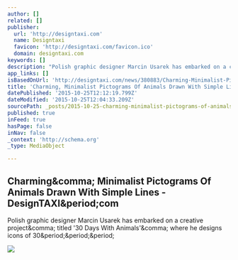 ```yaml
---
author: []
related: []
publisher:
  url: 'http://designtaxi.com'
  name: Designtaxi
  favicon: 'http://designtaxi.com/favicon.ico'
  domain: designtaxi.com
keywords: []
description: "Polish graphic designer Marcin Usarek has embarked on a creative project, titled '30 Days With Animals', where he designs icons of 30..."
app_links: []
isBasedOnUrl: 'http://designtaxi.com/news/380883/Charming-Minimalist-Pictograms-Of-Animals-Drawn-With-Simple-Lines/'
title: 'Charming, Minimalist Pictograms Of Animals Drawn With Simple Lines - DesignTAXI.com'
datePublished: '2015-10-25T12:12:19.799Z'
dateModified: '2015-10-25T12:04:33.209Z'
sourcePath: _posts/2015-10-25-charming-minimalist-pictograms-of-animals-drawn-with-simple.md
published: true
inFeed: true
hasPage: false
inNav: false
_context: 'http://schema.org'
_type: MediaObject

---
```

<article style=""><h1>Charming&amp;comma; Minimalist Pictograms Of Animals Drawn With Simple Lines - DesignTAXI&amp;period;com</h1><p>Polish graphic designer Marcin Usarek has embarked on a creative project&amp;comma; titled '30 Days With Animals'&amp;comma; where he designs icons of 30&amp;period;&amp;period;&amp;period;</p><img src="http://editorial.designtaxi.com/editorial-images/news-usarekanimals19102015/2.jpg" /></article>